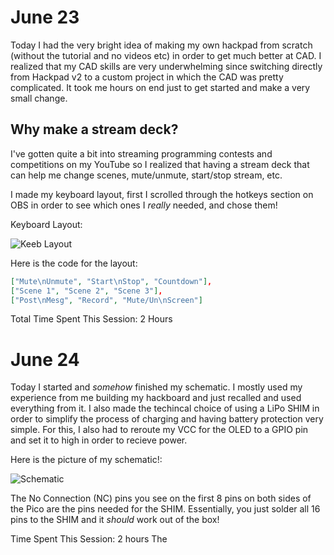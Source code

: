 # June 23

Today I had the very bright idea of making my own hackpad from scratch (without the tutorial and no videos etc) in order to get much better at CAD. I realized that my CAD skills are very underwhelming since switching directly from Hackpad v2 to a custom project in which the CAD was pretty complicated. It took me hours on end just to get started and make a very small change.

## Why make a stream deck?

I've gotten quite a bit into streaming programming contests and competitions on my YouTube so I realized that having a stream deck that can help me change scenes, mute/unmute, start/stop stream, etc.

I made my keyboard layout, first I scrolled through the hotkeys section on OBS in order to see which ones I *really* needed, and chose them!

Keyboard Layout:

![Keeb Layout](https://hc-cdn.hel1.your-objectstorage.com/s/v3/5e01f2fea7ed85336f73a7fc70c460d9d3f80123_image.png)

Here is the code for the layout:
```json
["Mute\nUnmute", "Start\nStop", "Countdown"],
["Scene 1", "Scene 2", "Scene 3"],
["Post\nMesg", "Record", "Mute/Un\nScreen"]
```

Total Time Spent This Session: 2 Hours

# June 24

Today I started and *somehow* finished my schematic. I mostly used my experience from me building my hackboard and just recalled and used everything from it. I also made the techincal choice of using a LiPo SHIM in order to simplify the process of charging and having battery protection very simple. For this, I also had to reroute my VCC for the OLED to a GPIO pin and set it to high in order to recieve power.

Here is the picture of my schematic!:

![Schematic](https://hc-cdn.hel1.your-objectstorage.com/s/v3/65dc2a38bf6e3cdce9d213352e33b7ff50abef72_image.png)

The No Connection (NC) pins you see on the first 8 pins on both sides of the Pico are the pins needed for the SHIM. Essentially, you just solder all 16 pins to the SHIM and it *should* work out of the box!

Time Spent This Session: 2 hours
The

